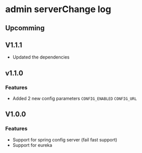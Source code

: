 # admin serverChange log

## Upcomming

## V1.1.1
 - Updated the dependencies

## v1.1.0
### Features
 - Added 2 new config parameters `CONFIG_ENABLED` `CONFIG_URL`

## V1.0.0
### Features
 - Support for spring config server (fail fast support)
 - Support for eureka